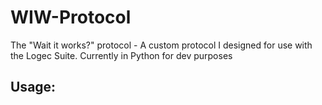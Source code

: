 # WIW-Protocol
The "Wait it works?" protocol - A custom protocol I designed for use with the Logec Suite.  Currently in Python for dev purposes


## Usage:


